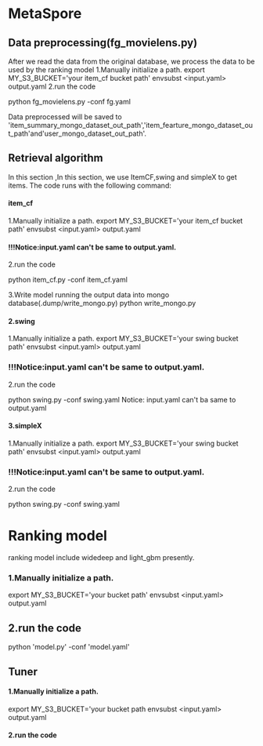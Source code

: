 # MetaSpore

## Data preprocessing(fg_movielens.py)
After we read the data from the original database, we process the data to be used by the ranking model
1.Manually initialize a path.
export MY_S3_BUCKET='your item_cf bucket path'
envsubst <input.yaml> output.yaml
2.run the code

python fg_movielens.py -conf fg.yaml


Data preprocessed will be saved to 'item_summary_mongo_dataset_out_path','item_fearture_mongo_dataset_out_path'and'user_mongo_dataset_out_path'.
 
 
## Retrieval algorithm 

In this section ,In this section, we use ItemCF,swing and simpleX to get items. The code runs with the following command:



#### item_cf
1.Manually initialize a path.
export MY_S3_BUCKET='your item_cf bucket path'
envsubst <input.yaml> output.yaml

#### !!!Notice:input.yaml can't be same to output.yaml.

2.run the code

python item_cf.py -conf item_cf.yaml

3.Write model running the output data into mongo database(.dump/write_mongo.py)
python write_mongo.py

#### 2.swing

1.Manually initialize a path.
export MY_S3_BUCKET='your swing bucket path'
envsubst <input.yaml> output.yaml
### !!!Notice:input.yaml can't be same to output.yaml.

2.run the code

python swing.py -conf swing.yaml
Notice: input.yaml can't ba same to output.yaml

#### 3.simpleX  
1.Manually initialize a path.
export MY_S3_BUCKET='your swing bucket path'
envsubst <input.yaml> output.yaml

### !!!Notice:input.yaml can't be same to output.yaml.
2.run the code

python swing.py -conf swing.yaml

# Ranking model

ranking model include widedeep and light_gbm presently.
### 1.Manually initialize a path.

export MY_S3_BUCKET='your bucket path'
envsubst <input.yaml> output.yaml

## 2.run the code
python 'model.py' -conf 'model.yaml'

## Tuner
#### 1.Manually initialize a path.
export MY_S3_BUCKET='your bucket path
envsubst <input.yaml> output.yaml

#### 2.run the code


